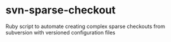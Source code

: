 svn-sparse-checkout
===================

Ruby script to automate creating complex sparse checkouts from subversion with versioned configuration files